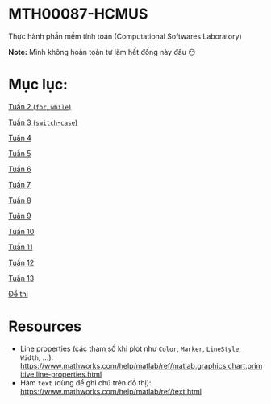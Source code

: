 # MTH00087-HCMUS
Thực hành phần mềm tính toán (Computational  Softwares  Laboratory)

**Note:** Mình không hoàn toàn tự làm hết đống này đâu :no_mouth:

# Mục lục:
[Tuần 2 (`for`, `while`)](https://github.com/ngntrgduc/MTH00087-HCMUS/tree/master/Tu%E1%BA%A7n%202)

[Tuần 3 (`switch`-`case`)](https://github.com/ngntrgduc/MTH00087-HCMUS/tree/master/Tu%E1%BA%A7n%203)

[Tuần 4](https://github.com/ngntrgduc/MTH00087-HCMUS/tree/master/Tu%E1%BA%A7n%204)

[Tuần 5](https://github.com/ngntrgduc/MTH00087-HCMUS/tree/master/Tu%E1%BA%A7n%205)

[Tuần 6](https://github.com/ngntrgduc/MTH00087-HCMUS/tree/master/Tu%E1%BA%A7n%206)

[Tuần 7](https://github.com/ngntrgduc/MTH00087-HCMUS/tree/master/Tu%E1%BA%A7n%207)

[Tuần 8](https://github.com/ngntrgduc/MTH00087-HCMUS/tree/master/Tu%E1%BA%A7n%208)

[Tuần 9](https://github.com/ngntrgduc/MTH00087-HCMUS/tree/master/Tu%E1%BA%A7n%209)

[Tuần 10](https://github.com/ngntrgduc/MTH00087-HCMUS/tree/master/Tu%E1%BA%A7n%2010)

[Tuần 11](https://github.com/ngntrgduc/MTH00087-HCMUS/tree/master/Tu%E1%BA%A7n%2011)

[Tuần 12](https://github.com/ngntrgduc/MTH00087-HCMUS/tree/master/Tu%E1%BA%A7n%2012)

[Tuần 13](https://github.com/ngntrgduc/MTH00087-HCMUS/tree/master/Tu%E1%BA%A7n%2013)

[Đề thi](https://github.com/ngntrgduc/MTH00087-HCMUS/tree/master/%C4%90%E1%BB%81%20thi)

# Resources
- Line properties (các tham số khi plot như `Color`, `Marker`, `LineStyle`, `Width`, ...): https://www.mathworks.com/help/matlab/ref/matlab.graphics.chart.primitive.line-properties.html
- Hàm `text` (dùng để ghi chú trên đồ thị): https://www.mathworks.com/help/matlab/ref/text.html 
